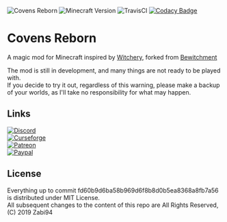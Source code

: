 ![Covens Reborn](https://img.shields.io/badge/Covens%20Reborn-v--0.0.24-purple.svg?longCache=true&style=flat) ![Minecraft Version](https://img.shields.io/badge/Minecraft-1.12.2+-yellow.svg?longCache=true&style=flat) ![TravisCI](https://travis-ci.com/zabi94/Covens-reborn.svg?token=zed7UabjAr9PEm8Qa84x&branch=master) [![Codacy Badge](https://api.codacy.com/project/badge/Grade/c0a39d3c16d54124a4528f9bac7e9473)](https://www.codacy.com?utm_source=github.com&amp;utm_medium=referral&amp;utm_content=zabi94/Covens-reborn&amp;utm_campaign=Badge_Grade)

# Covens Reborn
A magic mod for Minecraft inspired by [Witchery](https://minecraft.curseforge.com/projects/witchery), forked from [Bewitchment](https://github.com/Um-Mitternacht/Bewitchment)

The mod is still in development, and many things are not ready to be played with.  
If you decide to try it out, regardless of this warning, please make a backup of your worlds, as I'll take no responsibility for what may happen.

## Links

[![Discord](https://img.shields.io/badge/Discord-Join%20the%20server!-7289da.svg?logo=Discord&longCache=true&style=for-the-badge)](https://discord.gg/njMA9kv)  
[![Curseforge](https://img.shields.io/badge/Curseforge-Project%20page%20not%20available%20yet!-A54C2D.svg?longCache=true&style=for-the-badge)](https://minecraft.curseforge.com/projects/covens-reborn)  
[![Patreon](https://img.shields.io/badge/Patreon-Become%20a%20Patron-orange.svg?logo=Patreon&longCache=true&style=for-the-badge)](https://www.patreon.com/Zabi94)   
[![Paypal](https://img.shields.io/badge/Paypal-Donate-blue.svg?logo=paypal&longCache=true&style=for-the-badge)](https://paypal.me/zabi94)  

## License
Everything up to commit fd60b9d6ba58b969d6f8b8d0b5ea8368a8fb7a56 is distributed under MIT License.  
All subsequent changes to the content of this repo are All Rights Reserved, (C) 2019 Zabi94